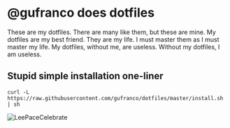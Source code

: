 # @gufranco does dotfiles

These are my dotfiles. There are many like them, but these are mine. My dotfiles
are my best friend. They are my life. I must master them as I must master my
life. My dotfiles, without me, are useless. Without my dotfiles, I am useless.

## Stupid simple installation one-liner

```shell
curl -L https://raw.githubusercontent.com/gufranco/dotfiles/master/install.sh | sh
```

![LeePaceCelebrate](http://i.giphy.com/Vc5x1pG5RFH3O.gif)
